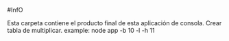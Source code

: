 #InfO

Esta carpeta contiene el producto final de esta aplicación de consola.
Crear tabla de multiplicar.
example:
node app -b 10 -l -h 11